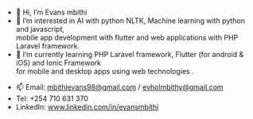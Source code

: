 - 👋 Hi, I’m Evans mbithi
- 👀 I’m interested in AI with python NLTK, Machine learning with python and javascript, </br> 
      mobile app development with flutter and web applications with PHP Laravel framework.
- 🌱 I’m currently learning PHP Laravel framework, Flutter (for android & iOS) and Ionic Framework </br>
      for mobile and desktop apps using web technologies . 
<!-- 💞️ I’m looking to collaborate on ... -->
- 📫 Email: mbithievans98@gmail.com / evholmbithy@gmail.com
- Tel: +254 710 631 370
- LinkedIn: www.linkedin.com/in/evansmbithi

<!---
evansmbithi/evansmbithi is a ✨ special ✨ repository because its `README.md` (this file) appears on your GitHub profile.
You can click the Preview link to take a look at your changes.
--->
